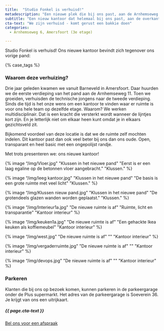 ```yaml
---
title:  "Studio Fonkel is verhuisd!"
metadescription: "Een nieuwe plek die bij ons past, aan de Arnhemseweg 6 in Amersfoort. Open, transparant en heel basic met een ongepolijst randje. Net als wijzelf."
subtitle: "Een nieuw kantoor dat helemaal bij ons past, aan de overkant van de straat"
cta-text: "We zijn verhuisd - komt gerust een bakkie doen"
categories:
  - Arnhemseweg 6, Amersfoort (3e etage)

---
```

Studio Fonkel is verhuisd!
Ons nieuwe kantoor bevindt zich tegenover ons vorige pand:

{% case_tags %}

### Waarom deze verhuizing?

Drie jaar geleden kwamen we vanuit Barneveld in Amersfoort. Daar huurden we de eerste verdieping van het pand aan de Arnhemseweg 11. Toen we groeiden, verhuisden de technische jongens naar de tweede verdieping. Sinds die tijd is het onze wens om een kantoor te vinden waar er ruimte is voor ons hele team op dezelfde etage. Waarom? We werken multidisciplinair. Dat is een kracht die versterkt wordt wanneer de lijntjes kort zijn. En je letterlijk niet om elkaar heen kunt omdat je in elkaars gezichtsveld zit.

Bijkomend voordeel van deze locatie is dat we de ruimte zelf mochten indelen. Dit kantoor past dan ook veel beter bij ons dan ons oude. Open, transparant en heel basic met een ongepolijst randje.

Met trots presenteren we: ons nieuwe kantoor!

{% image “/img/Vloer.jpg" "Klussen in het nieuwe pand" "Eerst is er een laag egaline op de betonnen vloer aangebracht." "Klussen." %}

{% image “/img/leeg kantoor.jpg" "Klussen in het nieuwe pand" "De basis is een grote ruimte met veel licht" "Klussen." %}

{% image “/img/Klussen nieuw pand.jpg" "Klussen in het nieuwe pand" "De grotendeels glazen wanden worden geplaatst." "Klussen." %}

{% image “/img/Interieur1a.jpg" "De nieuwe ruimte is af" "Ruimte, licht en transparantie" "Kantoor interieur" %}

{% image “/img/keuken1a.jpg" "De nieuwe ruimte is af" "Een gehackte Ikea keuken als koffiemeubel" "Kantoor interieur" %}

{% image “/img/west.jpg" "De nieuwe ruimte is af" "" "Kantoor interieur" %}

{% image “/img/vergaderruimte.jpg" "De nieuwe ruimte is af" "" "Kantoor interieur" %}

{% image “/img/devops.jpg" "De nieuwe ruimte is af" "" "Kantoor interieur" %}

### Parkeren

Klanten die bij ons op bezoek komen, kunnen parkeren in de parkeergarage onder de Plus supermarkt. Het adres van de parkeergarage is Soeverein 36. Je krijgt van ons een uitrijkaart.


<div class="call-to-action">
  <h5 class="cta-text">{{ page.cta-text }}</h5>
  <div class="number"><a href="/contact">Bel ons voor een afspraak</a></div>
</div>
